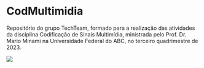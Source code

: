 # CodMultimidia
Repositório do grupo TechTeam, formado para a realização das atividades da disciplina Codificação de Sinais Multimídia, ministrada pelo Prof. Dr. Mario Minami na Universidade Federal do ABC, no terceiro quadrimestre de 2023.

[![](https://s18955.pcdn.co/wp-content/uploads/2018/02/github.png)](https://github.com/user/repository/subscription)

